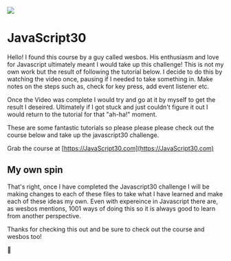 ﻿![](https://javascript30.com/images/JS3-social-share.png)

# JavaScript30

Hello! I found this course by a guy called wesbos. His enthusiasm and love for Javascript ultimately meant I would take up this challenge! This is not my own work but the result of following the tutorial below. I decide to do this by watching the video once, pausing if I needed to take something in. Make notes on the steps such as, check for key press, add event listener etc.

Once the Video was complete I would try and go at it by myself to get the result I deseired. Ultimately if I got stuck and just couldn't figure it out I would return to the tutorial for that "ah-ha!" moment. 

These are some fantastic tutorials so please please please check out the course below and take up the javascript30 challenge.

Grab the course at [https://JavaScript30.com](https://JavaScript30.com)

## My own spin

That's right, once I have completed the Javascript30 challenge I will be making changes to each of these files to take what I have learned and make each of these ideas my own. Even with expereince in Javascript there are, as wesbos mentions, 1001 ways of doing this so it is always good to learn from another perspective.

Thanks for checking this out and be sure to check out the course and wesbos too!

🐬

